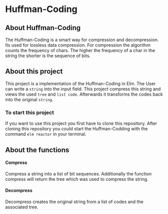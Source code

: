 # Huffman-Coding

## About Huffman-Coding

The Huffman-Coding is a smart way for compression and decompression.
Its used for lossless data compression.
For compression the algorithm counts the frequency of chars.
The higher the frequency of a char in the string the shorter is the sequence of bits.

## About this project

This project is a implementation of the Huffman-Coding in Elm.
The User can write a `string` into the input field.
This project compress this string and views the used `tree` and `list code`.
Afterwards it transforms the codes back into the original `string`.

### To start this project

If you want to use this project you first have to clone this repository.
After cloning this repository you could start the Huffman-Codding with the command `elm reactor` in your terminal.

## About the functions

#### Compress
Compress a string into a list of bit sequences.
Additionally the function compress will return the tree which was used to compress the string.

#### Decompress
Decompress creates the original string from a list of codes and the associated tree.